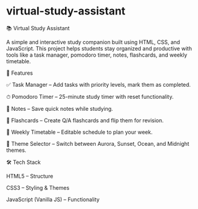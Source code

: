 # virtual-study-assistant
📚 Virtual Study Assistant

A simple and interactive study companion built using HTML, CSS, and JavaScript. This project helps students stay organized and productive with tools like a task manager, pomodoro timer, notes, flashcards, and weekly timetable.

🚀 Features

✅ Task Manager – Add tasks with priority levels, mark them as completed.

⏱ Pomodoro Timer – 25-minute study timer with reset functionality.

📝 Notes – Save quick notes while studying.

🧠 Flashcards – Create Q/A flashcards and flip them for revision.

📅 Weekly Timetable – Editable schedule to plan your week.

🎨 Theme Selector – Switch between Aurora, Sunset, Ocean, and Midnight themes.

🛠️ Tech Stack

HTML5 – Structure

CSS3 – Styling & Themes

JavaScript (Vanilla JS) – Functionality
